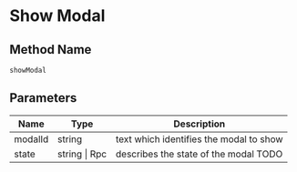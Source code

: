 # Show Modal

## Method Name

`showModal`

## Parameters

| Name      | Type             | Description                                         |
| --------- | -----------------| -----------                                         |
| modalId   | string           | text which identifies the modal to show             |
| state     | string \| Rpc    | describes the state of the modal   TODO             |
